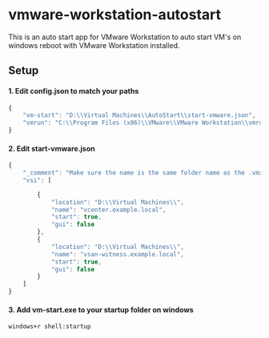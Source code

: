 ﻿# vmware-workstation-autostart

This is an auto start app for VMware Workstation to auto start VM's on windows reboot with VMware Workstation installed.
## Setup

#### 1. Edit config.json to match your paths

```javascript
{
    "vm-start": "D:\\Virtual Machines\\AutoStart\\start-vmware.json",
    "vmrun": "C:\\Program Files (x86)\\VMware\\VMware Workstation\\vmrun.exe"
}
```

#### 2. Edit start-vmware.json 
```javascript
{
    "_comment": "Make sure the name is the same folder name as the .vmx file",
    "vsi": [

        {
            "location": "D:\\Virtual Machines\\",
            "name": "vcenter.example.local",
            "start": true,
            "gui": false
        },
        {
            "location": "D:\\Virtual Machines\\",
            "name": "vsan-witness.example.local",
            "start": true,
            "gui": false
        }
    ]
}
```
#### 3. Add vm-start.exe to your startup folder on windows

`windows+r shell:startup `

